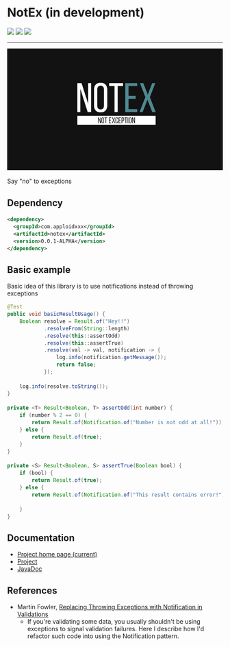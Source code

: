 # NotEx (in development)

![](https://img.shields.io/badge/PMD-3.13.0-GREEN?style=for-the-badge)
![](https://img.shields.io/badge/Java-8-2787F5?style=for-the-badge)
![](https://img.shields.io/badge/version-0.0.1-19191A?style=for-the-badge)
<hr>

![](assets/Not_Ex-Logo.jpg)

Say "no" to exceptions

## Dependency

```xml
<dependency>
  <groupId>com.apploidxxx</groupId>
  <artifactId>notex</artifactId>
  <version>0.0.1-ALPHA</version>
</dependency>
```

## Basic example

Basic idea of this library is to use notifications instead of throwing exceptions

````java
@Test
public void basicResultUsage() {
    Boolean resolve = Result.of("Hey!!")
            .resolveFrom(String::length)
            .resolve(this::assertOdd)
            .resolve(this::assertTrue)
            .resolve(val -> val, notification -> {
                log.info(notification.getMessage());
                return false;
            });

    log.info(resolve.toString());
}

private <T> Result<Boolean, T> assertOdd(int number) {
    if (number % 2 == 0) {
        return Result.of(Notification.of("Number is not odd at all!"));
    } else {
        return Result.of(true);
    }
}

private <S> Result<Boolean, S> assertTrue(Boolean bool) {
    if (bool) {
        return Result.of(true);
    } else {
        return Result.of(Notification.of("This result contains error!"));

    }
}
````

## Documentation
* [Project home page (current)](http://apploidx.github.io/NotEx/)
* [Project](http://apploidx.github.io/NotEx/docs/)
* [JavaDoc](http://apploidx.github.io/NotEx/docs/apidocs/com/apploidxxx/notex/package-summary.html)

## References

* Martin Fowler, [Replacing Throwing Exceptions with Notification in Validations](https://martinfowler.com/articles/replaceThrowWithNotification.html)
    * If you're validating some data, you usually shouldn't be using exceptions to signal validation failures. Here I describe how I'd refactor such code into using the Notification pattern.
